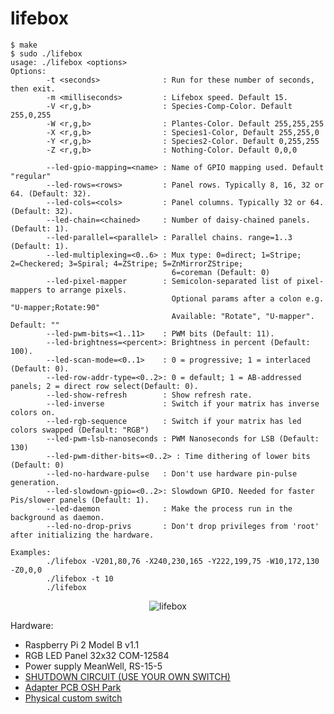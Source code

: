 # lifebox

```
$ make
$ sudo ./lifebox
usage: ./lifebox <options> 
Options:
        -t <seconds>              : Run for these number of seconds, then exit.
        -m <milliseconds>         : Lifebox speed. Default 15.
        -V <r,g,b>                : Species-Comp-Color. Default 255,0,255
        -W <r,g,b>                : Plantes-Color. Default 255,255,255
        -X <r,g,b>                : Species1-Color, Default 255,255,0
        -Y <r,g,b>                : Species2-Color. Default 0,255,255
        -Z <r,g,b>                : Nothing-Color. Default 0,0,0
        
        --led-gpio-mapping=<name> : Name of GPIO mapping used. Default "regular"
        --led-rows=<rows>         : Panel rows. Typically 8, 16, 32 or 64. (Default: 32).
        --led-cols=<cols>         : Panel columns. Typically 32 or 64. (Default: 32).
        --led-chain=<chained>     : Number of daisy-chained panels. (Default: 1).
        --led-parallel=<parallel> : Parallel chains. range=1..3 (Default: 1).
        --led-multiplexing=<0..6> : Mux type: 0=direct; 1=Stripe; 2=Checkered; 3=Spiral; 4=ZStripe; 5=ZnMirrorZStripe; 
                                    6=coreman (Default: 0)
        --led-pixel-mapper        : Semicolon-separated list of pixel-mappers to arrange pixels.
                                    Optional params after a colon e.g. "U-mapper;Rotate:90"
                                    Available: "Rotate", "U-mapper". Default: ""
        --led-pwm-bits=<1..11>    : PWM bits (Default: 11).
        --led-brightness=<percent>: Brightness in percent (Default: 100).
        --led-scan-mode=<0..1>    : 0 = progressive; 1 = interlaced (Default: 0).
        --led-row-addr-type=<0..2>: 0 = default; 1 = AB-addressed panels; 2 = direct row select(Default: 0).
        --led-show-refresh        : Show refresh rate.
        --led-inverse             : Switch if your matrix has inverse colors on.
        --led-rgb-sequence        : Switch if your matrix has led colors swapped (Default: "RGB")
        --led-pwm-lsb-nanoseconds : PWM Nanoseconds for LSB (Default: 130)
        --led-pwm-dither-bits=<0..2> : Time dithering of lower bits (Default: 0)
        --led-no-hardware-pulse   : Don't use hardware pin-pulse generation.
        --led-slowdown-gpio=<0..2>: Slowdown GPIO. Needed for faster Pis/slower panels (Default: 1).
        --led-daemon              : Make the process run in the background as daemon.
        --led-no-drop-privs       : Don't drop privileges from 'root' after initializing the hardware.

Examples:
        ./lifebox -V201,80,76 -X240,230,165 -Y222,199,75 -W10,172,130 -Z0,0,0 
        ./lifebox -t 10
        ./lifebox 
```

<p align="center">
<img src="https://i.imgur.com/MsjFOf8.jpg" alt="lifebox" /> 
</p>


Hardware:
- Raspberry Pi 2 Model B v1.1
- RGB LED Panel 32x32 COM-12584
- Power supply MeanWell, RS-15-5
- [SHUTDOWN CIRCUIT (USE YOUR OWN SWITCH)](https://mausberry-circuits.myshopify.com/products/shutdown-circuit-use-your-own-switch)
- [Adapter PCB OSH Park](https://github.com/hzeller/rpi-rgb-led-matrix/tree/master/adapter/passive-rpi1)
- [Physical custom switch](https://www.conrad.de/de/wippschalter-250-vac-6-a-1-x-ausein-r13-112a-02-bb-onoff-rastend-1-st-700339.html)

